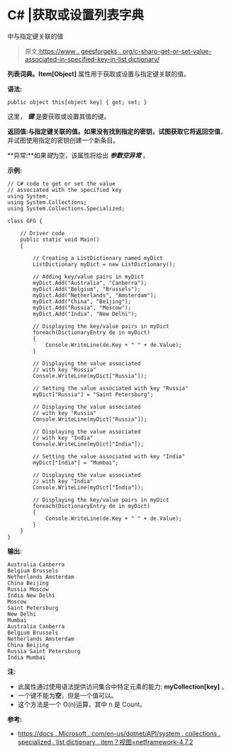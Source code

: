 # C# |获取或设置列表字典

中与指定键关联的值

> 原文:[https://www . geesforgeks . org/c-sharp-get-or-set-value-associated-in-specified-key-in-list dictionary/](https://www.geeksforgeeks.org/c-sharp-get-or-set-the-value-associated-with-specified-key-in-listdictionary/)

**列表词典。Item[Object]** 属性用于获取或设置与指定键关联的值。

**语法:**

```
public object this[object key] { get; set; }

```

这里， ***键*** 是要获取或设置其值的键。

**返回值:**与指定键关联的值。如果没有找到指定的密钥，试图获取它将返回**空值**，并试图使用指定的密钥创建一个新条目。

**异常:**如果*键*为空，该属性将给出 ***参数空异常*** 。

**示例:**

```
// C# code to get or set the value
// associated with the specified key
using System;
using System.Collections;
using System.Collections.Specialized;

class GFG {

    // Driver code
    public static void Main()
    {

        // Creating a ListDictionary named myDict
        ListDictionary myDict = new ListDictionary();

        // Adding key/value pairs in myDict
        myDict.Add("Australia", "Canberra");
        myDict.Add("Belgium", "Brussels");
        myDict.Add("Netherlands", "Amsterdam");
        myDict.Add("China", "Beijing");
        myDict.Add("Russia", "Moscow");
        myDict.Add("India", "New Delhi");

        // Displaying the key/value pairs in myDict
        foreach(DictionaryEntry de in myDict)
        {
            Console.WriteLine(de.Key + " " + de.Value);
        }

        // Displaying the value associated
        // with key "Russia"
        Console.WriteLine(myDict["Russia"]);

        // Setting the value associated with key "Russia"
        myDict["Russia"] = "Saint Petersburg";

        // Displaying the value associated
        // with key "Russia"
        Console.WriteLine(myDict["Russia"]);

        // Displaying the value associated
        // with key "India"
        Console.WriteLine(myDict["India"]);

        // Setting the value associated with key "India"
        myDict["India"] = "Mumbai";

        // Displaying the value associated
        // with key "India"
        Console.WriteLine(myDict["India"]);

        // Displaying the key/value pairs in myDict
        foreach(DictionaryEntry de in myDict)
        {
            Console.WriteLine(de.Key + " " + de.Value);
        }
    }
}
```

**输出:**

```
Australia Canberra
Belgium Brussels
Netherlands Amsterdam
China Beijing
Russia Moscow
India New Delhi
Moscow
Saint Petersburg
New Delhi
Mumbai
Australia Canberra
Belgium Brussels
Netherlands Amsterdam
China Beijing
Russia Saint Petersburg
India Mumbai

```

**注:**

*   此属性通过使用语法提供访问集合中特定元素的能力: **myCollection[key]** 。
*   一个键不能为**空**，但是一个值可以。
*   这个方法是一个 O(n)运算，其中 n 是 Count。

**参考:**

*   [https://docs . Microsoft . com/en-us/dotnet/API/system . collections . specialized . list dictionary . item？视图=netframework-4.7.2](https://docs.microsoft.com/en-us/dotnet/api/system.collections.specialized.listdictionary.item?view=netframework-4.7.2)